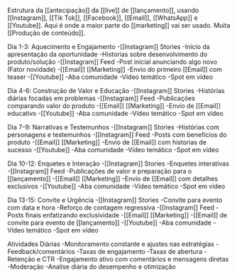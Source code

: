 
Estrutura da [[antecipação]] da [[live]] de [[lançamento]], usando [[Instagram]], [[Tik Tok]], [[Facebook]], [[Email]], [[WhatsApp]] e [[Youtube]]. Aqui é onde a maior parte do [[marketing]] vai ser usado. Muita [[Produção de conteúdo]].


Dia 1-3: Aquecimento e Engajamento
	-[[Instagram]] Stories
		-Início da apresentação da oportunidade
		-Historias sobre desenvolvimento do produto/solução
	-[[Instagram]] Feed
		-Post inicial anunciando algo novo (Fator novidade)
	-[[Email]] [[Marketing]]
		-Envio do primeiro [[Email]] com teaser
	-[[Youtube]]
		-Aba comunidade
		-Vídeo temático
		-Spot em vídeo 


Dia 4-6: Construção de Valor e Educação
	-[[Instagram]] Stories
		-Histórias diárias focadas em problemas
	-[[Instagram]] Feed
		-Publicações comparando valor do produto
	-[[Email]] [[Marketing]]
		-Envio de [[Email]] educativo
	-[[Youtube]]
		-Aba comunidade
		-Vídeo temático
		-Spot em vídeo 


Dia 7-9: Narrativas e Testemunhos
	-[[Instagram]] Stories
		-Histórias com personagens e testemunhos
	-[[Instagram]] Feed
		-Posts com benefícios do produto
	-[[Email]] [[Marketing]]
		-Envio de [[Email]] com historias de sucesso
	-[[Youtube]]
		-Aba comunidade
		-Vídeo temático
		-Spot em vídeo 


Dia 10-12: Enquetes e Interação
	-[[Instagram]] Stories
		-Enquetes interativas
	-[[Instagram]] Feed
		-Publicações de valor e preparação para o [[lançamento]]
	-[[Email]] [[Marketing]]
		-Envio de [[Email]] com detalhes exclusivos
	-[[Youtube]]
		-Aba comunidade
		-Vídeo temático
		-Spot em vídeo 


Dia 13-15: Convite e Urgência
	-[[Instagram]] Stories
		-Convite para evento com data e hora
		-Reforço de contagem regressiva
	-[[Instagram]] Feed
		-Posts finais enfatizando exclusividade
	-[[Email]] [[Marketing]]
		-[[Email]] de convite para evento de [[lançamento]]
	-[[Youtube]]
		-Aba comunidade
		-Vídeo temático
		-Spot em vídeo 


Atividades Diárias
	-Monitoramento constante e ajustes nas estratégias
		-Feedback/comentários
		-Taxas de engajamento
		-Taxas de abertura
		-Retenção e CTR
	-Engajamento ativo com comentários e mensagens diretas
		-Moderação
	-Analise diária do desempenho e otimização